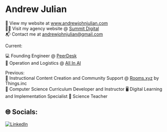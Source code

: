 # Andrew Julian

 💼 View my website at www.andrewjohnjulian.com <br>
 👨‍💻 Visit my agency website @ [Summit Digital](https://www.madebysummit.com) <br>
 📬 Contact me at andrewjohnjulian@gmail.com <br>

 Current: <br>
 
 💻 Founding Engineer @ [PeerDesk](https://www.peerdesk.app) <br>
 🤖 Operation and Logistics @ [All In AI](https://www.all-in-ai.org) <br>

 Previous: <br>
 📱 Instructional Content Creation and Community Support @ [Rooms.xyz](https://www.rooms.xyz) by Things.inc <br>
 🍎 Computer Science Curriculum Developer and Instructor 
 🖥️ Digital Learning and Implementation Specialist 
 🔬 Science Teacher

## 🌐 Socials:
[![LinkedIn](https://img.shields.io/badge/LinkedIn-%230077B5.svg?logo=linkedin&logoColor=white)](https://linkedin.com/in/andrewjohnjulian) 







